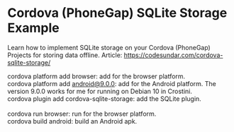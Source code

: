 # Cordova (PhoneGap) SQLite Storage Example

Learn how to implement SQLite storage on your Cordova (PhoneGap) Projects for storing data offline.
Article: https://codesundar.com/cordova-sqlite-storage/

cordova platform add browser: add for the browser platform. </br>
cordova platform add android@9.0.0: add for the Android platform. The version 9.0.0 works for me for running on Debian 10 in Crostini.</br>
cordova plugin add cordova-sqlite-storage: add the SQLite plugin. </br>
</br>
cordova run browser: run for the browser platform. </br>
cordova build android: build an Android apk. </br>
